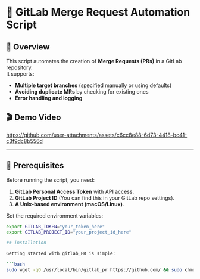 # 🚀 GitLab Merge Request Automation Script

## 📖 Overview
This script automates the creation of **Merge Requests (PRs)** in a GitLab repository.  
It supports:
- **Multiple target branches** (specified manually or using defaults)
- **Avoiding duplicate MRs** by checking for existing ones
- **Error handling and logging**

## 🎬 Demo Video

https://github.com/user-attachments/assets/c6cc8e88-6d73-4418-bc41-c3f9dc8b556d

---

## 📌 Prerequisites
Before running the script, you need:
1. **GitLab Personal Access Token** with API access.
2. **GitLab Project ID** (You can find this in your GitLab repo settings).
3. **A Unix-based environment (macOS/Linux)**.

Set the required environment variables:
```bash
export GITLAB_TOKEN="your_token_here"
export GITLAB_PROJECT_ID="your_project_id_here"

## installation

Getting started with gitlab_PR is simple:

```bash
sudo wget -qO /usr/local/bin/gitlab_pr https://github.com/ && sudo chmod +x /usr/local/bin/gitlab_pr
```

